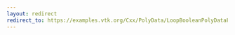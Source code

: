 ```yaml
---
layout: redirect
redirect_to: https://examples.vtk.org/Cxx/PolyData/LoopBooleanPolyDataFilter/
---
```

